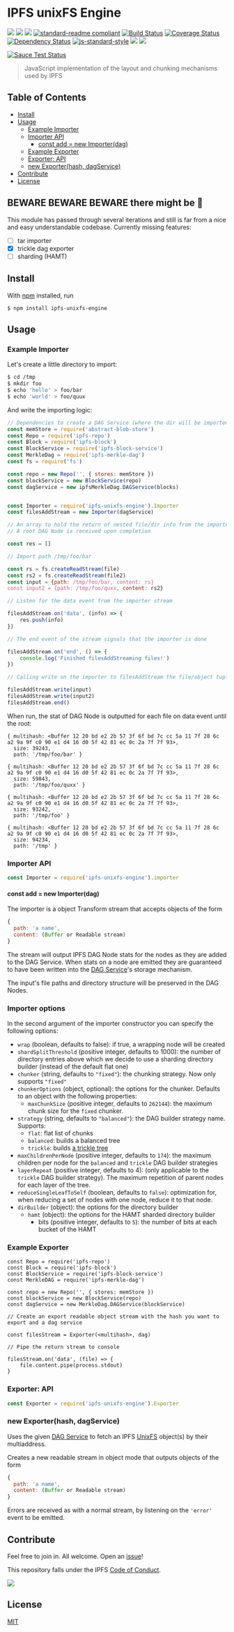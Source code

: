 IPFS unixFS Engine
==================

[![](https://img.shields.io/badge/made%20by-Protocol%20Labs-blue.svg?style=flat-square)](http://ipn.io)
[![](https://img.shields.io/badge/project-IPFS-blue.svg?style=flat-square)](http://ipfs.io/)
[![](https://img.shields.io/badge/freenode-%23ipfs-blue.svg?style=flat-square)](http://webchat.freenode.net/?channels=%23ipfs)
[![standard-readme compliant](https://img.shields.io/badge/standard--readme-OK-green.svg?style=flat-square)](https://github.com/RichardLitt/standard-readme)
[![Build Status](https://travis-ci.org/ipfs/js-ipfs-unixfs-engine.svg?style=flat-square)](https://travis-ci.org/ipfs/js-ipfs-unixfs-engine)
[![Coverage Status](https://coveralls.io/repos/github/ipfs/js-ipfs-unixfs-engine/badge.svg?branch=master)](https://coveralls.io/github/ipfs/js-ipfs-unixfs-engine?branch=master)
[![Dependency Status](https://david-dm.org/ipfs/js-ipfs-unixfs-engine.svg?style=flat-square)](https://david-dm.org/ipfs/js-ipfs-unixfs-engine)
[![js-standard-style](https://img.shields.io/badge/code%20style-standard-brightgreen.svg?style=flat-square)](https://github.com/feross/standard)
![](https://img.shields.io/badge/npm-%3E%3D3.0.0-orange.svg?style=flat-square)
![](https://img.shields.io/badge/Node.js-%3E%3D4.0.0-orange.svg?style=flat-square)

[![Sauce Test Status](https://saucelabs.com/browser-matrix/ipfs-unixfs-engine.svg)](https://saucelabs.com/u/ipfs-unixfs-engine)

> JavaScript implementation of the layout and chunking mechanisms used by IPFS

## Table of Contents

- [Install](#install)
- [Usage](#usage)
  - [Example Importer](#example-importer)
  - [Importer API](#importer-api)
    - [const add = new Importer(dag)](#const-add--new-importerdag)
  - [Example Exporter](#example-exporter)
  - [Exporter: API](#exporter-api)
  - [new Exporter(hash, dagService)](#new-exporterhash-dagservice)
- [Contribute](#contribute)
- [License](#license)

## BEWARE BEWARE BEWARE there might be 🐉

This module has passed through several iterations and still is far from a nice and easy understandable codebase. Currently missing features:

- [ ] tar importer
- [x] trickle dag exporter
- [ ] sharding (HAMT)

## Install

With [npm](https://npmjs.org/) installed, run

```
$ npm install ipfs-unixfs-engine
```

## Usage

### Example Importer

Let's create a little directory to import:
```sh
$ cd /tmp
$ mkdir foo
$ echo 'hello' > foo/bar
$ echo 'world' > foo/quux
```

And write the importing logic:
```js
// Dependencies to create a DAG Service (where the dir will be imported into)
const memStore = require('abstract-blob-store')
const Repo = require('ipfs-repo')
const Block = require('ipfs-block')
const BlockService = require('ipfs-block-service')
const MerkleDag = require('ipfs-merkle-dag')
const fs = require('fs')

const repo = new Repo('', { stores: memStore })
const blockService = new BlockService(repo)
const dagService = new ipfsMerkleDag.DAGService(blocks)


const Importer = require('ipfs-unixfs-engine').Importer
const filesAddStream = new Importer(dagService)

// An array to hold the return of nested file/dir info from the importer
// A root DAG Node is received upon completion

const res = []

// Import path /tmp/foo/bar

const rs = fs.createReadStream(file)
const rs2 = fs.createReadStream(file2)
const input = {path: /tmp/foo/bar, content: rs}
const input2 = {path: /tmp/foo/quxx, content: rs2}

// Listen for the data event from the importer stream

filesAddStream.on('data', (info) => {
	res.push(info)
})

// The end event of the stream signals that the importer is done

filesAddStream.on('end', () => {
	console.log('Finished filesAddStreaming files!')
})

// Calling write on the importer to filesAddStream the file/object tuples

filesAddStream.write(input)
filesAddStream.write(input2)
filesAddStream.end()
```

When run, the stat of DAG Node is outputted for each file on data event until the root:
```
{ multihash: <Buffer 12 20 bd e2 2b 57 3f 6f bd 7c cc 5a 11 7f 28 6c a2 9a 9f c0 90 e1 d4 16 d0 5f 42 81 ec 0c 2a 7f 7f 93>,
  size: 39243,
  path: '/tmp/foo/bar' }

{ multihash: <Buffer 12 20 bd e2 2b 57 3f 6f bd 7c cc 5a 11 7f 28 6c a2 9a 9f c0 90 e1 d4 16 d0 5f 42 81 ec 0c 2a 7f 7f 93>,
  size: 59843,
  path: '/tmp/foo/quxx' }

{ multihash: <Buffer 12 20 bd e2 2b 57 3f 6f bd 7c cc 5a 11 7f 28 6c a2 9a 9f c0 90 e1 d4 16 d0 5f 42 81 ec 0c 2a 7f 7f 93>,
  size: 93242,
  path: '/tmp/foo' }

{ multihash: <Buffer 12 20 bd e2 2b 57 3f 6f bd 7c cc 5a 11 7f 28 6c a2 9a 9f c0 90 e1 d4 16 d0 5f 42 81 ec 0c 2a 7f 7f 93>,
  size: 94234,
  path: '/tmp' }

```

### Importer API

```js
const Importer = require('ipfs-unixfs-engine').importer
```

#### const add = new Importer(dag)

The importer is a object Transform stream that accepts objects of the form

```js
{
  path: 'a name',
  content: (Buffer or Readable stream)
}
```

The stream will output IPFS DAG Node stats for the nodes as they are added to
the DAG Service. When stats on a node are emitted they are guaranteed to have
been written into the [DAG Service][]'s storage mechanism.

The input's file paths and directory structure will be preserved in the DAG
Nodes.

### Importer options

In the second argument of the importer constructor you can specify the following options:

* `wrap` (boolean, defaults to false): if true, a wrapping node will be created
* `shardSplitThreshold` (positive integer, defaults to 1000): the number of directory entries above which we decide to use a sharding directory builder (instead of the default flat one)
* `chunker` (string, defaults to `"fixed"`): the chunking strategy. Now only supports `"fixed"`
* `chunkerOptions` (object, optional): the options for the chunker. Defaults to an object with the following properties:
  * `maxChunkSize` (positive integer, defaults to `262144`): the maximum chunk size for the `fixed` chunker.
* `strategy` (string, defaults to `"balanced"`): the DAG builder strategy name. Supports:
  * `flat`: flat list of chunks
  * `balanced`: builds a balanced tree
  * `trickle`: builds [a trickle tree](https://github.com/ipfs/specs/pull/57#issuecomment-265205384)
* `maxChildrenPerNode` (positive integer, defaults to `174`): the maximum children per node for the `balanced` and `trickle` DAG builder strategies
* `layerRepeat` (positive integer, defaults to 4): (only applicable to the `trickle` DAG builder strategy). The maximum repetition of parent nodes for each layer of the tree.
* `reduceSingleLeafToSelf` (boolean, defaults to `false`): optimization for, when reducing a set of nodes with one node, reduce it to that node.
* `dirBuilder` (object): the options for the directory builder
  * `hamt` (object): the options for the HAMT sharded directory builder
    * bits (positive integer, defaults to `5`): the number of bits at each bucket of the HAMT

### Example Exporter

```
const Repo = require('ipfs-repo')
const Block = require('ipfs-block')
const BlockService = require('ipfs-block-service')
const MerkleDAG = require('ipfs-merkle-dag')

const repo = new Repo('', { stores: memStore })
const blockService = new BlockService(repo)
const dagService = new MerkleDag.DAGService(blockService)

// Create an export readable object stream with the hash you want to export and a dag service

const filesStream = Exporter(<multihash>, dag)

// Pipe the return stream to console

filesStream.on('data', (file) => {
	file.content.pipe(process.stdout)
}
```

### Exporter: API

```js
const Exporter = require('ipfs-unixfs-engine').Exporter
```

### new Exporter(hash, dagService)

Uses the given [DAG Service][] to fetch an IPFS [UnixFS][] object(s) by their multiaddress.

Creates a new readable stream in object mode that outputs objects of the form

```js
{
  path: 'a name',
  content: (Buffer or Readable stream)
}
```

Errors are received as with a normal stream, by listening on the `'error'` event to be emitted.


[DAG Service]: https://github.com/vijayee/js-ipfs-merkle-dag/
[UnixFS]: https://github.com/ipfs/specs/tree/master/unixfs

## Contribute

Feel free to join in. All welcome. Open an [issue](https://github.com/ipfs/js-ipfs-unixfs-engine/issues)!

This repository falls under the IPFS [Code of Conduct](https://github.com/ipfs/community/blob/master/code-of-conduct.md).

[![](https://cdn.rawgit.com/jbenet/contribute-ipfs-gif/master/img/contribute.gif)](https://github.com/ipfs/community/blob/master/contributing.md)

## License

[MIT](LICENSE)
